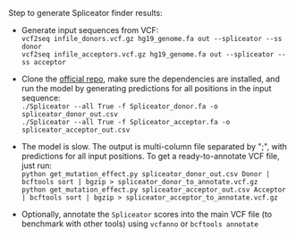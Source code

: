 Step to generate Spliceator finder results:

- Generate input sequences from VCF:\
`vcf2seq infile_donors.vcf.gz hg19_genome.fa out --spliceator --ss donor`\
`vcf2seq infile_acceptors.vcf.gz hg19_genome.fa out --spliceator --ss acceptor`

- Clone the [official repo](https://git.unistra.fr/nscalzitti/spliceator), make sure the dependencies are installed, and run the model by generating predictions for all positions in the input sequence:\
`./Spliceator --all True -f Spliceator_donor.fa -o spliceator_donor_out.csv`\
`./Spliceator --all True -f Spliceator_acceptor.fa -o spliceator_acceptor_out.csv`

- The model is slow. The output is multi-column file separated by ";", with predictions for all input positions. To get a ready-to-annotate VCF file, just run:\
`python get_mutation_effect.py spliceator_donor_out.csv Donor | bcftools sort | bgzip > spliceator_donor_to_annotate.vcf.gz`\
`python get_mutation_effect.py spliceator_acceptor_out.csv Acceptor | bcftools sort | bgzip > spliceator_acceptor_to_annotate.vcf.gz`

- Optionally, annotate the `Spliceator` scores into the main VCF file (to benchmark with other tools) using `vcfanno` or `bcftools annotate`
